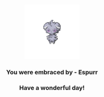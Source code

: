 <p align="center">
    <img src="https://raw.githubusercontent.com/PokeAPI/sprites/master/sprites/pokemon/677.png" width="150" height="150">
</p>
<h3 align="center">You were embraced by - <b>Espurr</b></h3>
<h3 align="center">Have a wonderful day!</h3>

